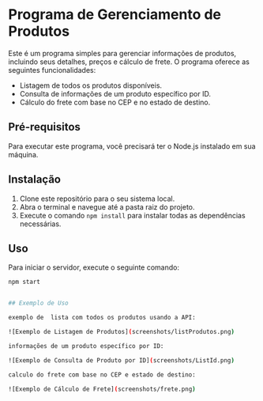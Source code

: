 # Programa de Gerenciamento de Produtos

Este é um programa simples para gerenciar informações de produtos, incluindo seus detalhes, preços e cálculo de frete. O programa oferece as seguintes funcionalidades:

- Listagem de todos os produtos disponíveis.
- Consulta de informações de um produto específico por ID.
- Cálculo do frete com base no CEP e no estado de destino.

## Pré-requisitos

Para executar este programa, você precisará ter o Node.js instalado em sua máquina.

## Instalação

1. Clone este repositório para o seu sistema local.
2. Abra o terminal e navegue até a pasta raiz do projeto.
3. Execute o comando `npm install` para instalar todas as dependências necessárias.

## Uso

Para iniciar o servidor, execute o seguinte comando:

```bash
npm start


## Exemplo de Uso

exemplo de  lista com todos os produtos usando a API:

![Exemplo de Listagem de Produtos](screenshots/listProdutos.png)

informações de um produto específico por ID:

![Exemplo de Consulta de Produto por ID](screenshots/ListId.png)

calculo do frete com base no CEP e estado de destino:

![Exemplo de Cálculo de Frete](screenshots/frete.png)
